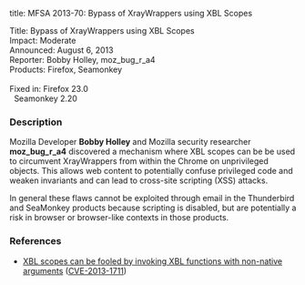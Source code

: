 title: MFSA 2013-70: Bypass of XrayWrappers using XBL Scopes

<p>
<span class="label">Title:</span>      Bypass of XrayWrappers using XBL
Scopes<br/>
<span class="label">Impact:</span>     Moderate<br/>
<span class="label">Announced:</span>  August 6, 2013<br/>
<span class="label">Reporter:</span>   Bobby Holley, moz_bug_r_a4<br/>
<span class="label">Products:</span>   Firefox, Seamonkey<br/>
<br/>
<span class="label">Fixed in:</span>   Firefox 23.0<br/>
<span class="label">&#160;</span>      Seamonkey 2.20<br/>
</p>


<h3>Description</h3>

<p>Mozilla Developer <strong>Bobby Holley</strong> and Mozilla security
researcher <strong>moz_bug_r_a4</strong> discovered a mechanism where XBL scopes
can be be used to circumvent XrayWrappers from within the Chrome on unprivileged
objects. This allows web content to potentially confuse privileged code and
weaken invariants and can lead to cross-site scripting (XSS) attacks. 
</p>

<p class="note">In general these flaws cannot be exploited through email in the
Thunderbird and SeaMonkey products because scripting is disabled, but are
potentially a risk in browser or browser-like contexts in those products.</p>


<h3>References</h3>

<ul>
  <li><a href="https://bugzilla.mozilla.org/show_bug.cgi?id=843829">
        XBL scopes can be fooled by invoking XBL functions with non-native
arguments</a> (<a href="http://cve.mitre.org/cgi-bin/cvename.cgi?name=CVE-2013-1711" class="ex-ref">CVE-2013-1711</a>)</li>
</ul>



